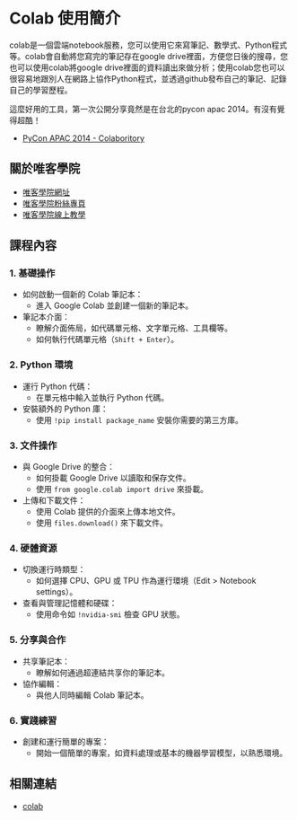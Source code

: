 # Colab 使用簡介

colab是一個雲端notebook服務，您可以使用它來寫筆記、數學式、Python程式等。colab會自動將您寫完的筆記存在google drive裡面，方便您日後的搜尋，您也可以使用colab將google drive裡面的資料讀出來做分析；使用colab您也可以很容易地跟別人在網路上協作Python程式，並透過github發布自己的筆記、記錄自己的學習歷程。

這麼好用的工具，第一次公開分享竟然是在台北的pycon apac 2014。有沒有覺得超酷！

* [PyCon APAC 2014 - Colaboritory](https://youtu.be/ZD5n9s8PGtI?t=2572)

## 關於唯客學院

* [唯客學院網址](https://www.vcdemy.com)
* [唯客學院粉絲專頁](https://www.facebook.com/vcdemy/)
* [唯客學院線上教學](https://vcdemy.teachable.com)

## 課程內容

### 1. 基礎操作
* 如何啟動一個新的 Colab 筆記本：
  * 進入 Google Colab 並創建一個新的筆記本。
* 筆記本介面：
  * 瞭解介面佈局，如代碼單元格、文字單元格、工具欄等。
  * 如何執行代碼單元格（`Shift + Enter`）。
### 2. Python 環境
* 運行 Python 代碼：
  * 在單元格中輸入並執行 Python 代碼。
* 安裝額外的 Python 庫：
  * 使用 `!pip install package_name` 安裝你需要的第三方庫。
### 3. 文件操作
* 與 Google Drive 的整合：
  * 如何掛載 Google Drive 以讀取和保存文件。
  * 使用 `from google.colab import drive` 來掛載。
* 上傳和下載文件：
  * 使用 Colab 提供的介面來上傳本地文件。
  * 使用 `files.download()` 來下載文件。
### 4. 硬體資源
* 切換運行時類型：
  * 如何選擇 CPU、GPU 或 TPU 作為運行環境（Edit > Notebook settings）。
* 查看與管理記憶體和硬碟：
  * 使用命令如 `!nvidia-smi` 檢查 GPU 狀態。
### 5. 分享與合作
* 共享筆記本：
  * 瞭解如何通過超連結共享你的筆記本。
* 協作編輯：
  * 與他人同時編輯 Colab 筆記本。
### 6. 實踐練習
* 創建和運行簡單的專案：
  * 開始一個簡單的專案，如資料處理或基本的機器學習模型，以熟悉環境。

## 相關連結

* [colab](https://colab.research.google.com/)

